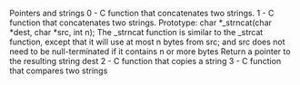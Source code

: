 Pointers and strings
0 - C function that concatenates two strings.
1 - C function that concatenates two strings.
	Prototype: char *_strncat(char *dest, char *src, int n);
	The _strncat function is similar to the _strcat function, except that
	it will use at most n bytes from src; and
	src does not need to be null-terminated if it contains n or more bytes
	Return a pointer to the resulting string dest
2 - C function that copies a string
3 - C function that compares two strings
